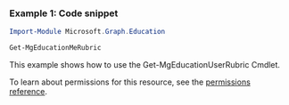 ### Example 1: Code snippet

```powershellImport-Module Microsoft.Graph.Education

Get-MgEducationMeRubric
```
This example shows how to use the Get-MgEducationUserRubric Cmdlet.
To learn about permissions for this resource, see the [permissions reference](/graph/permissions-reference).

